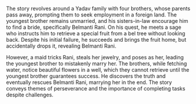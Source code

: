 The story revolves around a Yadav family with four brothers, whose parents pass away, prompting them to seek employment in a foreign land. The youngest brother remains unmarried, and his sisters-in-law encourage him to find a bride, specifically Belmanti Rani. On his quest, he meets a sage who instructs him to retrieve a special fruit from a bel tree without looking back. Despite his initial failure, he succeeds and brings the fruit home, but accidentally drops it, revealing Belmanti Rani.

However, a maid tricks Rani, steals her jewelry, and poses as her, leading the youngest brother to mistakenly marry her. The brothers, while fetching water, notice beautiful flowers in a well, which they cannot retrieve until the youngest brother guarantees success. He discovers the truth and eventually rescues Belmanti Rani, marrying her in the end. The story conveys themes of perseverance and the importance of completing tasks despite challenges.